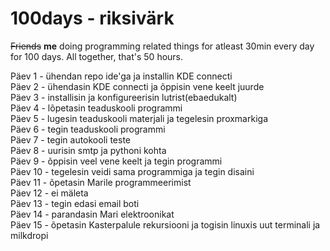 # 100days - riksivärk
<s>Friends</s> **me** doing programming related things for atleast 30min every day for 100 days. All together, that's 50 hours.  
  
Päev 1 - ühendan repo ide'ga ja installin KDE connecti  
Päev 2 - ühendasin KDE connecti ja õppisin vene keelt juurde  
Päev 3 - installisin ja konfigureerisin lutrist(ebaedukalt)  
Päev 4 - lõpetasin teaduskooli programmi  
Päev 5 - lugesin teaduskooli materjali ja tegelesin proxmarkiga  
Päev 6 - tegin teaduskooli programmi  
Päev 7 - tegin autokooli teste  
Päev 8 - uurisin smtp ja pythoni kohta  
Päev 9 - õppisin veel vene keelt ja tegin programmi  
Päev 10 - tegelesin veidi sama programmiga ja tegin disaini  
Päev 11 - õpetasin Marile programmeerimist  
Päev 12 - ei mäleta  
Päev 13 - tegin edasi email boti  
Päev 14 - parandasin Mari elektroonikat  
Päev 15 - õpetasin Kasterpalule rekursiooni ja togisin linuxis uut terminali ja milkdropi  
